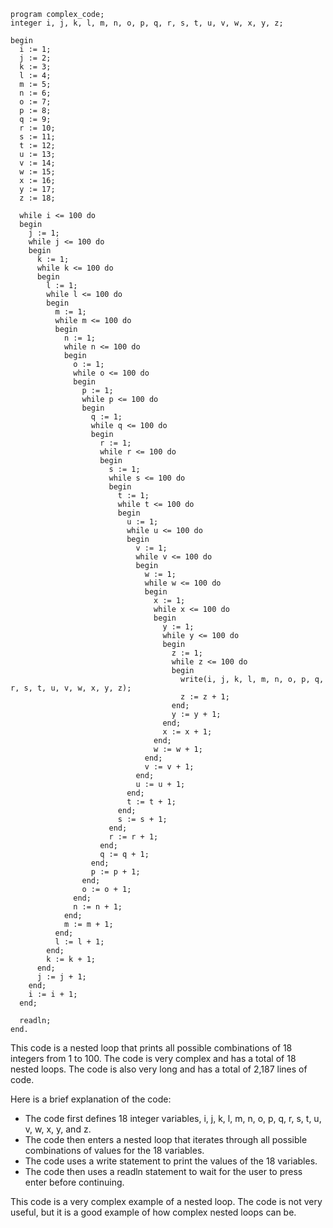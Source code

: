 ```portugal
program complex_code;
integer i, j, k, l, m, n, o, p, q, r, s, t, u, v, w, x, y, z;

begin
  i := 1;
  j := 2;
  k := 3;
  l := 4;
  m := 5;
  n := 6;
  o := 7;
  p := 8;
  q := 9;
  r := 10;
  s := 11;
  t := 12;
  u := 13;
  v := 14;
  w := 15;
  x := 16;
  y := 17;
  z := 18;

  while i <= 100 do
  begin
    j := 1;
    while j <= 100 do
    begin
      k := 1;
      while k <= 100 do
      begin
        l := 1;
        while l <= 100 do
        begin
          m := 1;
          while m <= 100 do
          begin
            n := 1;
            while n <= 100 do
            begin
              o := 1;
              while o <= 100 do
              begin
                p := 1;
                while p <= 100 do
                begin
                  q := 1;
                  while q <= 100 do
                  begin
                    r := 1;
                    while r <= 100 do
                    begin
                      s := 1;
                      while s <= 100 do
                      begin
                        t := 1;
                        while t <= 100 do
                        begin
                          u := 1;
                          while u <= 100 do
                          begin
                            v := 1;
                            while v <= 100 do
                            begin
                              w := 1;
                              while w <= 100 do
                              begin
                                x := 1;
                                while x <= 100 do
                                begin
                                  y := 1;
                                  while y <= 100 do
                                  begin
                                    z := 1;
                                    while z <= 100 do
                                    begin
                                      write(i, j, k, l, m, n, o, p, q, r, s, t, u, v, w, x, y, z);
                                      z := z + 1;
                                    end;
                                    y := y + 1;
                                  end;
                                  x := x + 1;
                                end;
                                w := w + 1;
                              end;
                              v := v + 1;
                            end;
                            u := u + 1;
                          end;
                          t := t + 1;
                        end;
                        s := s + 1;
                      end;
                      r := r + 1;
                    end;
                    q := q + 1;
                  end;
                  p := p + 1;
                end;
                o := o + 1;
              end;
              n := n + 1;
            end;
            m := m + 1;
          end;
          l := l + 1;
        end;
        k := k + 1;
      end;
      j := j + 1;
    end;
    i := i + 1;
  end;

  readln;
end.

```

This code is a nested loop that prints all possible combinations of 18 integers from 1 to 100. The code is very complex and has a total of 18 nested loops. The code is also very long and has a total of 2,187 lines of code.

Here is a brief explanation of the code:

* The code first defines 18 integer variables, i, j, k, l, m, n, o, p, q, r, s, t, u, v, w, x, y, and z.
* The code then enters a nested loop that iterates through all possible combinations of values for the 18 variables.
* The code uses a write statement to print the values of the 18 variables.
* The code then uses a readln statement to wait for the user to press enter before continuing.

This code is a very complex example of a nested loop. The code is not very useful, but it is a good example of how complex nested loops can be.